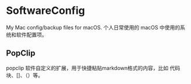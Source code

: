 # SoftwareConfig

My Mac config/backup files for macOS.
个人日常使用的 macOS 中使用的系统和软件配置项。


## PopClip

popclip 软件自定义的扩展，用于快捷粘贴markdown格式的内容，比如 代码块、[]、（）等。